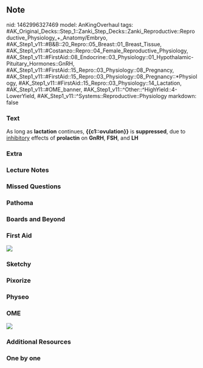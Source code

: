## Note
nid: 1462996327469
model: AnKingOverhaul
tags: #AK_Original_Decks::Step_1::Zanki_Step_Decks::Zanki_Reproductive::Reproductive_Physiology_+_Anatomy/Embryo, #AK_Step1_v11::#B&B::20_Repro::05_Breast::01_Breast_Tissue, #AK_Step1_v11::#Costanzo::Repro::04_Female_Reproductive_Physiology, #AK_Step1_v11::#FirstAid::08_Endocrine::03_Physiology::01_Hypothalamic-Pituitary_Hormones::GnRH, #AK_Step1_v11::#FirstAid::15_Repro::03_Physiology::08_Pregnancy, #AK_Step1_v11::#FirstAid::15_Repro::03_Physiology::08_Pregnancy::*Physiology, #AK_Step1_v11::#FirstAid::15_Repro::03_Physiology::14_Lactation, #AK_Step1_v11::#OME_banner, #AK_Step1_v11::^Other::^HighYield::4-LowerYield, #AK_Step1_v11::^Systems::Reproductive::Physiology
markdown: false

### Text
<div>
  As long as <b>lactation</b> continues, <b>{{c1::ovulation}}</b>
  is <b>suppressed</b>, due to <u>inhibitory</u> effects of
  <b>prolactin</b> on <b>GnRH</b>, <b>FSH</b>, and <b>LH</b>
</div>

### Extra


### Lecture Notes


### Missed Questions


### Pathoma


### Boards and Beyond


### First Aid
<img src="tmprq0NTA.png">

### Sketchy


### Pixorize


### Physeo


### OME
<div class="ome-widget">
  <a href="https://onlinemeded.org?ref=anki"><img src=
  "_OME_AnkiFlashcards_General_4.png"></a>
</div>

### Additional Resources


### One by one


